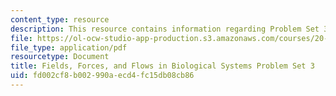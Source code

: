```yaml
---
content_type: resource
description: This resource contains information regarding Problem Set 3.
file: https://ol-ocw-studio-app-production.s3.amazonaws.com/courses/20-430j-fields-forces-and-flows-in-biological-systems-fall-2015/fd002cf8b002990aecd4fc15db08cb86_MIT20_430JF15_PS3_Final.pdf
file_type: application/pdf
resourcetype: Document
title: Fields, Forces, and Flows in Biological Systems Problem Set 3
uid: fd002cf8-b002-990a-ecd4-fc15db08cb86
---
```

